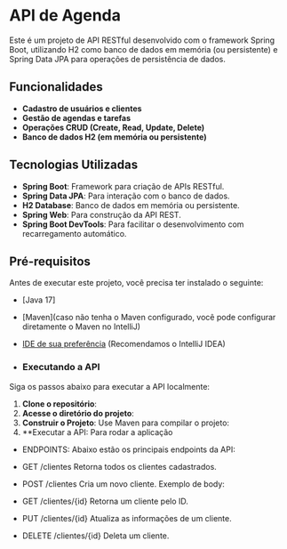 # API de Agenda

Este é um projeto de API RESTful desenvolvido com o framework Spring Boot, utilizando H2 como banco de dados em memória (ou persistente) e Spring Data JPA para operações de persistência de dados.

## Funcionalidades

- **Cadastro de usuários e clientes**
- **Gestão de agendas e tarefas**
- **Operações CRUD (Create, Read, Update, Delete)**
- **Banco de dados H2 (em memória ou persistente)**

## Tecnologias Utilizadas

- **Spring Boot**: Framework para criação de APIs RESTful.
- **Spring Data JPA**: Para interação com o banco de dados.
- **H2 Database**: Banco de dados em memória ou persistente.
- **Spring Web**: Para construção da API REST.
- **Spring Boot DevTools**: Para facilitar o desenvolvimento com recarregamento automático.

## Pré-requisitos

Antes de executar este projeto, você precisa ter instalado o seguinte:

- [Java 17]
- [Maven](caso não tenha o Maven configurado, você pode configurar diretamente o Maven no IntelliJ)
- [IDE de sua preferência](https://www.jetbrains.com/idea/) (Recomendamos o IntelliJ IDEA)

- ### Executando a API

Siga os passos abaixo para executar a API localmente:

1. **Clone o repositório**:
2. **Acesse o diretório do projeto**:
3. **Construir o Projeto**:
   Use Maven para compilar o projeto:
4. **Executar a API: Para rodar a aplicação
- ENDPOINTS:
 Abaixo estão os principais endpoints da API:

- GET /clientes
Retorna todos os clientes cadastrados.

- POST /clientes
Cria um novo cliente. Exemplo de body:

- GET /clientes/{id}
Retorna um cliente pelo ID.

- PUT /clientes/{id}
Atualiza as informações de um cliente.

- DELETE /clientes/{id}
Deleta um cliente.





